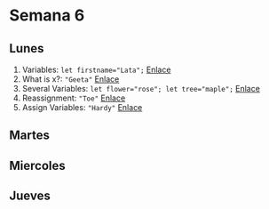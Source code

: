 # Semana 6
## Lunes
1. Variables: ```let firstname="Lata";```
[Enlace](https://www.jshero.net/en/koans/var.html)
2. What is x?: ```"Geeta"```
[Enlace](https://www.jshero.net/en/koans/jsx01.html)
3. Several Variables: ```let flower="rose";
let tree="maple";```
[Enlace](https://www.jshero.net/en/koans/var2.html)
4. Reassignment: ```"Toe"```
[Enlace](https://www.jshero.net/en/koans/jsx02.html)
5. Assign Variables: ```"Hardy"```
[Enlace](https://www.jshero.net/en/koans/jsx03.html)

## Martes

## Miercoles

## Jueves
